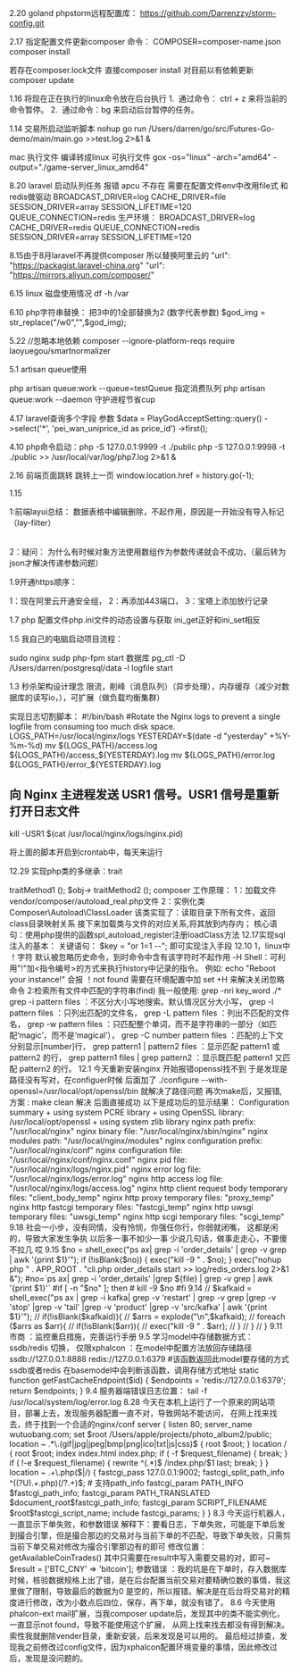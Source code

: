 2.20
 goland phpstorm远程配置库：
https://github.com/Darrenzzy/storm-config.git

2.17
指定配置文件更新composer 命令：
COMPOSER=composer-name.json composer install

若存在composer.lock文件 直接composer install
对目前以有依赖更新 composer update

1.16
将现在正在执行的linux命令放在后台执行
1.  通过命令： ctrl + z 来将当前的命令暂停。
2.  通过命令：bg 来启动后台暂停的任务。

1.14
交易所启动监听脚本
nohup go run /Users/darren/go/src/Futures-Go-demo/main/main.go >>test.log 2>&1 &

mac 执行文件 编译转成linux 可执行文件
gox -os="linux" -arch="amd64" -output="./game-server_linux_amd64"

8.20
laravel 启动队列任务 报错 apcu 不存在
需要在配置文件env中改用file式 和redis做驱动
BROADCAST_DRIVER=log
CACHE_DRIVER=file
SESSION_DRIVER=array
SESSION_LIFETIME=120
QUEUE_CONNECTION=redis
生产环境：
BROADCAST_DRIVER=log
CACHE_DRIVER=redis
QUEUE_CONNECTION=redis
SESSION_DRIVER=array
SESSION_LIFETIME=120

8.15由于8月laravel不再提供composer
所以替换阿里云的
  "url": "https://packagist.laravel-china.org"
  "url": "https://mirrors.aliyun.com/composer/"

6.15
linux 磁盘使用情况
df -h /var

6.10
php字符串替换： 把3中的1全部替换为2 (数字代表参数)
$god_img = str_replace("/w0","",$god_img);

5.22
//忽略本地依赖
composer --ignore-platform-reqs require laoyuegou/smartnormalizer

5.1 artisan  queue使用

php artisan queue:work --queue=testQueue  指定消费队列
php artisan queue:work --daemon 守护进程节省cup


4.17
laravel查询多个字段 参数
$data = PlayGodAcceptSetting::query()
  ->select('*', 'pei_wan_uniprice_id as price_id')
  ->first();

4.10
php命令启动：php -S 127.0.0.1:9999 -t ./public
php -S 127.0.0.1:9998 -t ./public >> /usr/local/var/log/php7.log 2>&1 &

2.16
前端页面跳转 跳转上一页
 window.location.href = history.go(-1);


1.15

1:前端layui总结：
数据表格中编辑删除，不起作用，原因是一开始没有导入标记 （lay-filter）
<table class="layui-hide" id="member"  lay-filter="test"></table>

2：疑问： 为什么有时候对象方法使用数组作为参数传递就会不成功，（最后转为json才解决传递参数问题）


1.9开通https顺序：

1：现在阿里云开通安全组，
2：再添加443端口，
3：宝塔上添加放行记录

1.7
php 配置文件php.ini文件的动态设置与获取
ini_get正好和ini_set相反




1.5
我自己的电脑启动项目流程：

sudo nginx
sudp php-fpm start
数据库
pg_ctl -D /Users/darren/postgresql/data -l logfile start


1.3
秒杀架构设计理念
限流，削峰（消息队列）（异步处理），内存缓存（减少对数据库的读写io，），可扩展（做负载均衡集群）

实现日志切割脚本：
#!/bin/bash
#Rotate the Nginx logs to prevent a single logfile from consuming too much disk space.
LOGS_PATH=/usr/local/nginx/logs
YESTERDAY=$(date -d "yesterday" +%Y-%m-%d)
mv ${LOGS_PATH}/access.log ${LOGS_PATH}/access_${YESTERDAY}.log
mv ${LOGS_PATH}/error.log ${LOGS_PATH}/error_${YESTERDAY}.log
## 向 Nginx 主进程发送 USR1 信号。USR1 信号是重新打开日志文件
kill -USR1 $(cat /usr/local/nginx/logs/nginx.pid)

将上面的脚本开启到crontab中，每天来运行


12.29
实现php类的多继承：trait
<?php
trait myTrait{
  function traitMethod1(){}
  function traitMethod2(){}
}
//然后是调用这个traits,语法为：
class myClass{
  use myTrait;
}
//这样就可以通过use myTraits，调用Traits中的方法了，比如：
$obj = new myClass();
$obj-> traitMethod1 ();
$obj-> traitMethod2 ();



composer 工作原理：
1：加载文件 vendor/composer/autoload_real.php文件
2：实例化类Composer\Autoload\ClassLoader
该类实现了：读取目录下所有文件，返回class目录映射关系

接下来加载类与文件的对应关系,将其放到内存内；
核心语句：使用php提供的函数spl_autoload_register注册loadClass方法

12.17实现sql注入的基本：
关键语句：
  $key = "or 1=1 --";
  即可实现注入手段

12.10

1，linux中 ！字符 默认被忽略历史命令，到时命令中含有该字符时不起作用

-H Shell：可利用"!"加<指令编号>的方式来执行history中记录的指令。

例如:
echo "Reboot your instance!"
会报 ！not found
需要在环境配置中加
set  +H
来解决关闭忽略命令


2:检索所有文件中匹配的字符串(find)
我一般使用: grep -nri key_word ./*
grep -i pattern files ：不区分大小写地搜索。默认情况区分大小写，

grep -l pattern files ：只列出匹配的文件名，

grep -L pattern files ：列出不匹配的文件名，

grep -w pattern files ：只匹配整个单词，而不是字符串的一部分（如匹配‘magic’，而不是‘magical’），

grep -C number pattern files ：匹配的上下文分别显示[number]行，

grep pattern1 | pattern2 files ：显示匹配 pattern1 或 pattern2 的行，

grep pattern1 files | grep pattern2 ：显示既匹配 pattern1 又匹配 pattern2 的行。



12.1 今天重新安装nginx 开始报错openssl找不到
于是发现是路径没有写对，在configuer时候 后面加了 ./configure  --with-openssl=/usr/local/opt/openssl/bin  就解决了路径问题
再次make后，又报错,  方案 : make clean  解决
后面直接成功 以下是成功后的显示结果：

Configuration summary
  + using system PCRE library
  + using OpenSSL library: /usr/local/opt/openssl
  + using system zlib library

  nginx path prefix: "/usr/local/nginx"
  nginx binary file: "/usr/local/nginx/sbin/nginx"
  nginx modules path: "/usr/local/nginx/modules"
  nginx configuration prefix: "/usr/local/nginx/conf"
  nginx configuration file: "/usr/local/nginx/conf/nginx.conf"
  nginx pid file: "/usr/local/nginx/logs/nginx.pid"
  nginx error log file: "/usr/local/nginx/logs/error.log"
  nginx http access log file: "/usr/local/nginx/logs/access.log"
  nginx http client request body temporary files: "client_body_temp"
  nginx http proxy temporary files: "proxy_temp"
  nginx http fastcgi temporary files: "fastcgi_temp"
  nginx http uwsgi temporary files: "uwsgi_temp"
  nginx http scgi temporary files: "scgi_temp"



9.18
社会一小步，没有同情，没有怜悯，你强任你行，你弱就闭嘴，
这都是闲的，导致大家发生争执
以后多一事不如少一事
少说几句话，做事走走心，不要傻不拉几
哎


9.15

 $no = shell_exec("ps ax| grep -i 'order_details'  | grep -v grep | awk '{print $1}'");
            if (!isBlank($no)) {
                exec("kill -9 " . $no);
            }
            exec("nohup php " . APP_ROOT . "cli.php order_details start >> log/redis_orders.log 2>&1 &");



#no=`ps ax| grep -i 'order_details' |grep ${file}  | grep -v grep | awk '{print $1}'`
#if [ -n "$no" ]; then
#    kill -9 $no
#fi


9.14
//        $kafkaid = shell_exec("ps ax | grep -i kafka| grep -v 'restart' | grep -v grep |grep -v 'stop' |grep -v 'tail'  |grep -v 'product'  |grep -v 'src/kafka'  | awk '{print $1}'");
//        if(!isBlank($kafkaid)){
//            $arrs = explode("\n",$kafkaid);
//            foreach ($arrs as $arr){
//                if(!isBlank($arr)){
//                    exec("kill -9 " . $arr);
//                }
//            }
//        }


9.11
市商 ：监控重启措施，完善运行手册


9.5
学习model中存储数据方式：ssdb/redis 切换，
仅限xphalcon ：在model中配置方法放回存储路径  ssdb://127.0.0.1:8888 redis://127.0.0.1:6379

 #该函数返回此model要存储的方式 ssdb或者redis 在basemodel中会判断该函数，调用存储方式地址
    static function getFastCacheEndpoint($id)
    {
        $endpoints = 'redis://127.0.0.1:6379';
        return $endpoints;
    }

9.4
服务器端错误日志位置：
tail -f /usr/local/system/log/error.log


8.28
今天在本机上运行了一个原来的网站项目，部署上去，发现服务器配置一直不对，导致网站不能访问，
在网上找来找去，终于找到一个合适的nginx/conf
server {
             listen 80;
             server_name wutuobang.com;
             set $root /Users/apple/projects/photo_album2/public;

             location ~ .*\.(gif|jpg|jpeg|bmp|png|ico|txt|js|css)$
             {
                 root $root;
             }
             location / {
                 root    $root;
                 index    index.html index.php;
                 if ( -f $request_filename) {
                     break;
                 }
                 if ( !-e $request_filename) {
                     rewrite ^(.*)$ /index.php/$1 last;
                     break;
                 }
             }
             location ~ .+\.php($|/) {
                 fastcgi_pass 127.0.0.1:9002;
                 fastcgi_split_path_info ^((?U).+.php)(/?.+)$;    # 支持path_info
                 fastcgi_param PATH_INFO $fastcgi_path_info;
                 fastcgi_param PATH_TRANSLATED $document_root$fastcgi_path_info;
                 fastcgi_param    SCRIPT_FILENAME    $root$fastcgi_script_name;
                 include        fastcgi_params;
             }

    }



8.3
今天运行机器人，一直显示下单失败，和参数错误

解释下：要看日志，下单失败，可能是下单后发到撮合引擎，但是撮合那边的交易对与当前下单的不匹配，导致下单失败，只需剪当前下单交易对修改为撮合引擎那边有的即可  修改位置： getAvailableCoinTrades() 其中只需要在result中写入需要交易的对，即可~   $result = ['BTC_CNY' => 'bitcoin'];

参数错误 ：我的坑是在下单时，存入数据库时候，核验数据规格上出了错，是在后台配置当前交易对要精确位数的事情，我这里做了限制，导致最后的数据为0
是空的，所以报错。解决是在后台将交易对的精度进行修改，改为小数点后四位，保存，再下单，就没有错了。


8.6
今天使用phalcon-ext mail扩展，当我composer update后，发现其中的类不能实例化，一直显示not found，导致不能使用这个扩展，
从网上找来找去都没有得到解决。索性我就删除vender目录，重新安装，后来发现是可以用的。
最后经过排查，发现我之前修改过config文件，因为xphalcon配置环境变量的事情，因此修改过后，发现是没问题的。